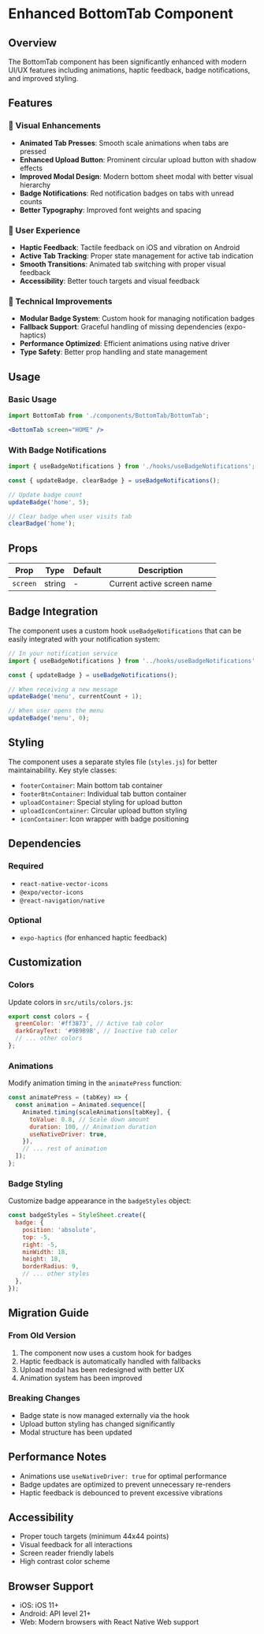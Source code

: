 # Enhanced BottomTab Component

## Overview
The BottomTab component has been significantly enhanced with modern UI/UX features including animations, haptic feedback, badge notifications, and improved styling.

## Features

### 🎨 Visual Enhancements
- **Animated Tab Presses**: Smooth scale animations when tabs are pressed
- **Enhanced Upload Button**: Prominent circular upload button with shadow effects
- **Improved Modal Design**: Modern bottom sheet modal with better visual hierarchy
- **Badge Notifications**: Red notification badges on tabs with unread counts
- **Better Typography**: Improved font weights and spacing

### 📱 User Experience
- **Haptic Feedback**: Tactile feedback on iOS and vibration on Android
- **Active Tab Tracking**: Proper state management for active tab indication
- **Smooth Transitions**: Animated tab switching with proper visual feedback
- **Accessibility**: Better touch targets and visual feedback

### 🔧 Technical Improvements
- **Modular Badge System**: Custom hook for managing notification badges
- **Fallback Support**: Graceful handling of missing dependencies (expo-haptics)
- **Performance Optimized**: Efficient animations using native driver
- **Type Safety**: Better prop handling and state management

## Usage

### Basic Usage
```jsx
import BottomTab from './components/BottomTab/BottomTab';

<BottomTab screen="HOME" />
```

### With Badge Notifications
```jsx
import { useBadgeNotifications } from './hooks/useBadgeNotifications';

const { updateBadge, clearBadge } = useBadgeNotifications();

// Update badge count
updateBadge('home', 5);

// Clear badge when user visits tab
clearBadge('home');
```

## Props

| Prop | Type | Default | Description |
|------|------|---------|-------------|
| `screen` | string | - | Current active screen name |

## Badge Integration

The component uses a custom hook `useBadgeNotifications` that can be easily integrated with your notification system:

```jsx
// In your notification service
import { useBadgeNotifications } from '../hooks/useBadgeNotifications';

const { updateBadge } = useBadgeNotifications();

// When receiving a new message
updateBadge('menu', currentCount + 1);

// When user opens the menu
updateBadge('menu', 0);
```

## Styling

The component uses a separate styles file (`styles.js`) for better maintainability. Key style classes:

- `footerContainer`: Main bottom tab container
- `footerBtnContainer`: Individual tab button container
- `uploadContainer`: Special styling for upload button
- `uploadIconContainer`: Circular upload button styling
- `iconContainer`: Icon wrapper with badge positioning

## Dependencies

### Required
- `react-native-vector-icons`
- `@expo/vector-icons`
- `@react-navigation/native`

### Optional
- `expo-haptics` (for enhanced haptic feedback)

## Customization

### Colors
Update colors in `src/utils/colors.js`:
```jsx
export const colors = {
  greenColor: '#ff3873', // Active tab color
  darkGrayText: '#9B9B9B', // Inactive tab color
  // ... other colors
};
```

### Animations
Modify animation timing in the `animatePress` function:
```jsx
const animatePress = (tabKey) => {
  const animation = Animated.sequence([
    Animated.timing(scaleAnimations[tabKey], {
      toValue: 0.8, // Scale down amount
      duration: 100, // Animation duration
      useNativeDriver: true,
    }),
    // ... rest of animation
  ]);
};
```

### Badge Styling
Customize badge appearance in the `badgeStyles` object:
```jsx
const badgeStyles = StyleSheet.create({
  badge: {
    position: 'absolute',
    top: -5,
    right: -5,
    minWidth: 18,
    height: 18,
    borderRadius: 9,
    // ... other styles
  },
});
```

## Migration Guide

### From Old Version
1. The component now uses a custom hook for badges
2. Haptic feedback is automatically handled with fallbacks
3. Upload modal has been redesigned with better UX
4. Animation system has been improved

### Breaking Changes
- Badge state is now managed externally via the hook
- Upload button styling has changed significantly
- Modal structure has been updated

## Performance Notes

- Animations use `useNativeDriver: true` for optimal performance
- Badge updates are optimized to prevent unnecessary re-renders
- Haptic feedback is debounced to prevent excessive vibrations

## Accessibility

- Proper touch targets (minimum 44x44 points)
- Visual feedback for all interactions
- Screen reader friendly labels
- High contrast color scheme

## Browser Support

- iOS: iOS 11+
- Android: API level 21+
- Web: Modern browsers with React Native Web support 
